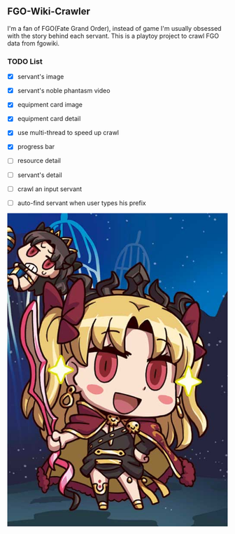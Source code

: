 ## FGO-Wiki-Crawler

I'm a fan of FGO(Fate Grand Order), instead of game I'm usually obsessed with the story behind each servant. This is a playtoy project to crawl FGO data from fgowiki.

### TODO List

- [x] servant's image
- [x] servant's noble phantasm video
- [x] equipment card image
- [x] equipment card detail
- [x] use multi-thread to speed up crawl
- [x] progress bar 
- [ ] resource detail
- [ ] servant's detail
- [ ] crawl an input servant
- [ ] auto-find servant when user types his prefix



![image](https://github.com/byelaney/FGO-Wiki-Crawler/blob/master/196_E.jpg)
